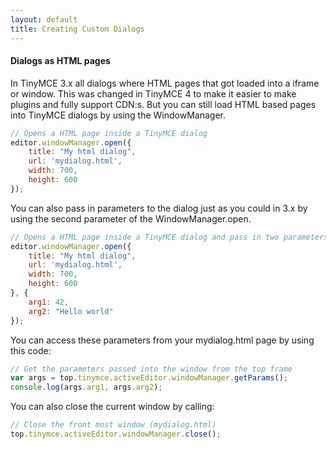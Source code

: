 ```yaml
---
layout: default
title: Creating Custom Dialogs
---
```


#### Dialogs as HTML pages

In TinyMCE 3.x all dialogs where HTML pages that got loaded into a iframe or window. This was changed in TinyMCE 4 to make it easier to make plugins and fully support CDN:s. But you can still load HTML based pages into TinyMCE dialogs by using the WindowManager.

```js
// Opens a HTML page inside a TinyMCE dialog
editor.windowManager.open({
    title: "My html dialog",
    url: 'mydialog.html',
    width: 700,
    height: 600
});
```

You can also pass in parameters to the dialog just as you could in 3.x by using the second parameter of the WindowManager.open.

```js
// Opens a HTML page inside a TinyMCE dialog and pass in two parameters
editor.windowManager.open({
    title: "My html dialog",
    url: 'mydialog.html',
    width: 700,
    height: 600
}, {
    arg1: 42,
    arg2: "Hello world"
});
```

You can access these parameters from your mydialog.html page by using this code:

```js
// Get the parameters passed into the window from the top frame
var args = top.tinymce.activeEditor.windowManager.getParams();
console.log(args.arg1, args.arg2);
```

You can also close the current window by calling:

```js
// Close the front most window (mydialog.html)
top.tinymce.activeEditor.windowManager.close();
```
